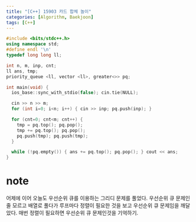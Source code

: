 ```yaml
---
title: "[C++] 15903 카드 합체 놀이"
categories: [Algorithm, Baekjoon]
tags: [C++]
---
```



```cpp
#include <bits/stdc++.h>
using namespace std; 
#define endl '\n'
typedef long long ll;

int n, m, inp, cnt;
ll ans, tmp;
priority_queue <ll, vector <ll>, greater<>> pq; 

int main(void) {
  ios_base::sync_with_stdio(false); cin.tie(NULL);

  cin >> n >> m; 
  for (int i=0; i<n; i++) { cin >> inp; pq.push(inp); }

  for (cnt=0; cnt<m; cnt++) {
    tmp = pq.top(); pq.pop();
    tmp += pq.top(); pq.pop();
    pq.push(tmp); pq.push(tmp);
  }

  while (!pq.empty()) { ans += pq.top(); pq.pop(); } cout << ans;
}
```

# note 
어제에 이어 오늘도 우선순위 큐를 이용하는 그리디 문제를 풀었다. 우선순위 큐 문제인줄 모르고 배열로 풀다가 루프마다 정렬이 필요한 것을 보고 우선순위 큐 문제임을 깨달았다. 매번 정렬이 필요하면 우선순위 큐 문제인것을 기억하기. 